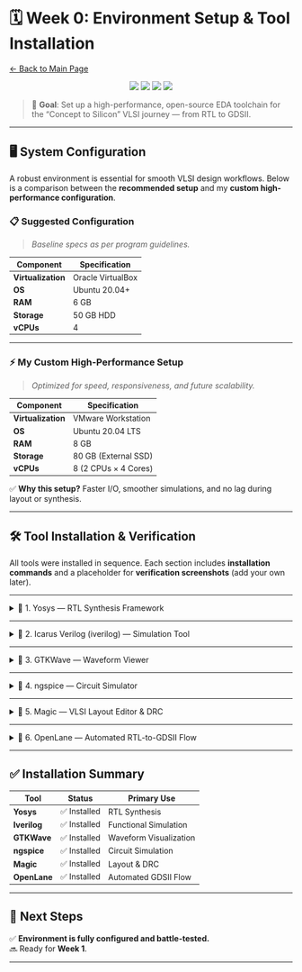 # 🗓️ Week 0: Environment Setup & Tool Installation

[← Back to Main Page](../README.md)

<p align="center">
  <img src="https://img.shields.io/badge/Week-0-blue?style=for-the-badge" />
  <img src="https://img.shields.io/badge/Status-Complete-brightgreen?style=for-the-badge" />
  <img src="https://img.shields.io/badge/OS-Ubuntu_20.04LTS-purple?style=for-the-badge" />
  <img src="https://img.shields.io/badge/Virtualization-VMware-orange?style=for-the-badge" />
</p>

> 🚀 **Goal**: Set up a high-performance, open-source EDA toolchain for the “Concept to Silicon” VLSI journey — from RTL to GDSII.

---

## 🖥️ System Configuration

A robust environment is essential for smooth VLSI design workflows. Below is a comparison between the **recommended setup** and my **custom high-performance configuration**.

### 📋 Suggested Configuration
> *Baseline specs as per program guidelines.*

| Component       | Specification             |
|-----------------|---------------------------|
| **Virtualization** | Oracle VirtualBox         |
| **OS**          | Ubuntu 20.04+             |
| **RAM**         | 6 GB                      |
| **Storage**     | 50 GB HDD                 |
| **vCPUs**       | 4                         |

---

### ⚡ My Custom High-Performance Setup

> *Optimized for speed, responsiveness, and future scalability.*

| Component       | Specification             |
|-----------------|---------------------------|
| **Virtualization** | VMware Workstation        |
| **OS**          | Ubuntu 20.04 LTS          |
| **RAM**         | 8 GB                      |
| **Storage**     | 80 GB (External SSD)      |
| **vCPUs**       | 8 (2 CPUs × 4 Cores)      |

✅ **Why this setup?** Faster I/O, smoother simulations, and no lag during layout or synthesis.

---

## 🛠️ Tool Installation & Verification

All tools were installed in sequence. Each section includes **installation commands** and a placeholder for **verification screenshots** (add your own later).

---

<details>
<summary>🔹 1. Yosys — RTL Synthesis Framework</summary>

> 🧩 Converts Verilog to gate-level netlists.

```bash
sudo apt-get update
git clone https://github.com/YosysHQ/yosys.git
cd yosys
sudo apt install make
sudo apt-get install build-essential clang bison flex libreadline-dev gawk tcl-dev libffi-dev git graphviz xdot pkg-config python3 libboost-system-dev libboost-python-dev libboost-filesystem-dev zlib1g-dev
make config-gcc
make
sudo make install
```

📸 **Verification Snapshot**: 
![Yosys Verification](Assets/yosys-ss.png)

</details>

---

<details>
<summary>🔹 2. Icarus Verilog (iverilog) — Simulation Tool</summary>

> 🧪 Compiles and simulates Verilog designs.

```bash
sudo apt-get update
sudo apt-get install iverilog
```

📸 **Verification Snapshot**:  
![Iverilog Verification](Assets/iverilog-ss.png)

</details>

---

<details>
<summary>🔹 3. GTKWave — Waveform Viewer</summary>

> 📈 Visualizes simulation results (VCD files).

```bash
sudo apt-get update
sudo apt install gtkwave
```

📸 **Verification Snapshot**:  
![gtkwave Verification](Assets/gtkwave-ss.png)

</details>

---

<details>
<summary>🔹 4. ngspice — Circuit Simulator</summary>

> 🔌 Simulates analog and mixed-signal circuits.

```bash
# Download from: https://sourceforge.net/projects/ngspice/files/
tar -zxvf ngspice-37.tar.gz
cd ngspice-37
mkdir release
cd release
../configure --with-x --with-readline=yes --disable-debug
make
sudo make install

#MODIFIED CODE FOR NEWER VERSIONS-

# Download from: https://sourceforge.net/projects/ngspice/files/
tar -zxvf ngspice-45.2.tar.gz
cd ngspice-45.2
mkdir release
cd release
../configure --with-x --with-readline=yes --disable-debug

#(had to run the following commands for the "make" command to run successfully-
sudo apt update
sudo apt install automake autoconf libtool)

make
sudo make install
```

📸 **Verification Snapshot**:  
*(Insert screenshot of `ngspice` launching successfully)*

</details>

---

<details>
<summary>🔹 5. Magic — VLSI Layout Editor & DRC</summary>

> 🎨 Create, edit, and verify physical layouts.

```bash
# Install dependencies
sudo apt-get install m4 tcsh csh libx11-dev tcl-dev tk-dev libcairo2-dev mesa-common-dev libglu1-mesa-dev libncurses-dev

# Clone and build
git clone https://github.com/RTimothyEdwards/magic.git
cd magic
./configure
make
sudo make install
```

📸 **Verification Snapshot**:  
*(Insert screenshot of Magic GUI launching or DRC run)*

</details>

---

<details>
<summary>🔹 6. OpenLane — Automated RTL-to-GDSII Flow</summary>

> 🤖 End-to-end flow integrating Yosys, Magic, and more.

```bash
# Update system
sudo apt-get update && sudo apt-get upgrade -y

# Install core dependencies
sudo apt install -y build-essential python3 python3-venv python3-pip make git

# Install Docker
sudo apt install apt-transport-https ca-certificates curl software-properties-common -y
curl -fsSL https://download.docker.com/linux/ubuntu/gpg | sudo gpg --dearmor -o /usr/share/keyrings/docker-archive-keyring.gpg
echo "deb [arch=amd64 signed-by=/usr/share/keyrings/docker-archive-keyring.gpg] https://download.docker.com/linux/ubuntu $(lsb_release -cs) stable" | sudo tee /etc/apt/sources.list.d/docker.list > /dev/null
sudo apt update
sudo apt install docker-ce docker-ce-cli containerd.io -y
sudo groupadd docker
sudo usermod -aG docker $USER
sudo reboot  # Reboot to apply Docker permissions

# Install OpenLane
git clone https://github.com/The-OpenROAD-Project/OpenLane.git
cd OpenLane
make
make test
```

📸 **Verification Snapshot**:  
*(Insert screenshot of successful `make test` or first PDK build)*

</details>

---

## ✅ Installation Summary

| Tool         | Status     | Primary Use               |
|--------------|------------|---------------------------|
| **Yosys**    | ✅ Installed | RTL Synthesis             |
| **Iverilog** | ✅ Installed | Functional Simulation     |
| **GTKWave**  | ✅ Installed | Waveform Visualization    |
| **ngspice**  | ✅ Installed | Circuit Simulation        |
| **Magic**    | ✅ Installed | Layout & DRC              |
| **OpenLane** | ✅ Installed | Automated GDSII Flow      |

---

## 🎯 Next Steps

✅ **Environment is fully configured and battle-tested.**  
🔜 Ready for **Week 1**.

---
